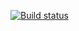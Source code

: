 [![Build status](https://ci.appveyor.com/api/projects/status/8k0xsd6jo0nqiisw?svg=true)](https://ci.appveyor.com/project/LiquidAssContainer/ajs-test-ci-2)